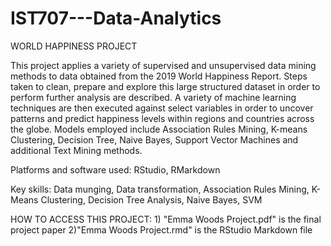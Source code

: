 # IST707---Data-Analytics
WORLD HAPPINESS PROJECT

This project applies a variety of supervised and unsupervised data mining methods to data obtained from the 2019 World Happiness Report. Steps taken to clean, prepare and explore this large structured dataset in order to perform further analysis are described. A variety of machine learning techniques are then executed against select variables in order to uncover patterns and predict happiness levels within regions and countries across the globe. Models employed include Association Rules Mining, K-means Clustering, Decision Tree, Naive Bayes, Support Vector Machines and additional Text Mining methods.

Platforms and software used: RStudio, RMarkdown

Key skills: Data munging, Data transformation, Association Rules Mining, K-Means Clustering, Decision Tree Analysis, Naive Bayes, SVM

HOW TO ACCESS THIS PROJECT: 1) "Emma Woods Project.pdf" is the final project paper 2)"Emma Woods Project.rmd" is the RStudio Markdown file
